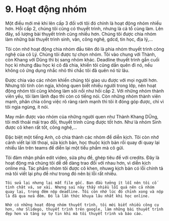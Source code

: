 # 9. Hoạt động nhóm

Một điều mới mẻ khi lên cấp 3 đối với tôi đó chính là hoạt động nhóm nhiều hơn. Hồi cấp 2, chúng tôi cũng có thuyết trình, nhưng là cả tổ cùng làm. Lên đây, số lượng bài thuyết trình cũng nhiều hơn. Chúng tôi được chia nhóm làm những bài thuyết trình sinh, văn, công nghệ, gdcd, tin học, địa lý,…

Tôi còn nhớ hoạt động chia nhóm đầu tiên đó là phia nhóm thuyết trình công nghệ của cô Lý. Chúng tôi được tự chọn nhóm. Tôi vào chung với Thành, còn Khang với Dũng thì bị sang nhóm khác. Deadline thuyết trình gần cuối học kì nhưng đàu học kì cô đã chia, khiến tôi cũng dần quên đi nó, nếu không có ứng dụng nhắc nhỏ thì chắc tôi đã quên nó từ lâu.

Được chia vào các nhóm khiến chúng tôi giao ưu được với mọi người hơn. Nhưng tôi tính còn ngịa, không quen biết nhiều người trong lớp, nên hoạt động nhóm tôi cũng không làm sôi nổi như hồi cấp 2. Với những nhóm thành viên yếu, tôi làm lãnh đạo thì còn có tiếng nói. Còn những nhóm thành viên mạnh, phân chia công việc rõ ràng rành mạnh thì tôi ít đóng góp được, chỉ vì tôi ngịa ngùng, ít nói.

May mắn được vào nhóm của những người quen như Thành Khang DŨng, tôi mới thoải mái trao đổi, thuyết trình cũng được tốt hơn. Như là nhóm Sinh được cô khen rất tốt, công nghệ,…

Đặc biệt một tiếng Anh, cô chia thành các nhóm để diễn kịch. Tôi còn nhớ cảnh viết lại lời thoại, sửa kịch bản, học thuộc kịch bản rồi quay đi quay lại nhiều lần trên teams để diễn lại một tiểu phẩm mà cô gửi.

Tôi đảm nhận phần edit video, sửa phụ đề, ghép tiêu đề với credits. Đây là hoạt động mà chúng tôi dễ dễ dàng trao đổi với nhau hơn, vì diễn kịch online mà. Tác phẩm nhóm tôi được cô khen, nhuwg kịch bản có lỗi chính tả mà tôi viết lại phụ đề như trong đó nên bị lỗi rất nhiều.

	Tôi sửa lại nhưng lại mất file gốc. Ban đầu tưởng ít lỗi nên tôi cố tình chât vá, sơ xài. Nhưng sai này thấy nhiều lỗi quá nên cả nhóm quay lại, trong đêm nộp deadline. Tôi còn nhớ lúc đó chỉnh xong và nộp là đã qua nửa đêm. Đó là lần thức khuya lâu nhất khi học online.

	Nhờ có những hoạt động nhóm thuyết trình, tôi mới biết nhiều công cụ hơn, như Slidego, thuyết trình trên google, làm những bài thuyết trình đẹp hơn và tăng sự tự tin khi mà tôi thuyết trình và báo cáo.
